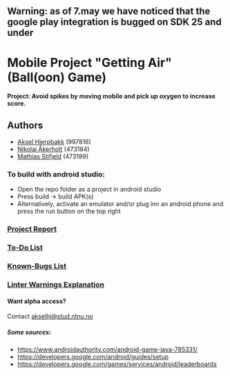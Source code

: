 ## Warning: as of 7.may we have noticed that the google play integration is bugged on SDK 25 and under

# Mobile Project "Getting Air" (Ball(oon) Game)

**Project: Avoid spikes by moving mobile and pick up oxygen to increase score.**

## Authors
- [Aksel Hjerpbakk](https://github.com/Avokadoen) (997816)
- [Nikolai Åkerholt](https://github.com/akerholten) (473184)
- [Mathias Stifjeld](https://github.com/mathisti) (473199)



### To build with android studio:
- Open the repo folder as a project in android studio
- Press build -> build APK(s)
- Alternatively, activate an emulator and/or plug inn an android phone and press the run button on the top right


### [Project Report](Project-Report.md)


### [To-Do List](TODO-LIST.md)


### [Known-Bugs List](KNOWN-BUGS.md)

### [Linter Warnings Explanation](LINTER-WARNING.md)


#### Want alpha access?
Contact akselhj@stud.ntnu.no


##### Some sources:
- https://www.androidauthority.com/android-game-java-785331/
- https://developers.google.com/android/guides/setup
- https://developers.google.com/games/services/android/leaderboards
